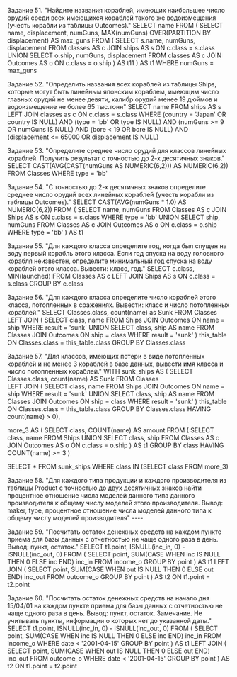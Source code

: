 Задание 51.
"Найдите названия кораблей, имеющих наибольшее число орудий среди всех имеющихся кораблей такого же водоизмещения (учесть корабли из таблицы Outcomes)."
SELECT name 
FROM (
    SELECT 
        name,
        displacement,
        numGuns,
        MAX(numGuns) OVER(PARTITION BY displacement) AS max_guns
    FROM (
        SELECT 
            s.name,
            numGuns,
            displacement
        FROM classes AS c
            JOIN ships AS s ON c.class = s.class
        UNION 
        SELECT 
            o.ship,
            numGuns,
            displacement
        FROM classes AS c
            JOIN Outcomes AS o ON c.class = o.ship
        ) AS t11
    ) AS t1
WHERE numGuns = max_guns

Задание 52.
"Определить названия всех кораблей из таблицы Ships, которые могут быть линейным японским кораблем,
имеющим число главных орудий не менее девяти, калибр орудий менее 19 дюймов и водоизмещение не более 65 тыс.тонн"
SELECT name
FROM ships AS s
	LEFT JOIN classes as c ON c.class = s.class
WHERE (country = 'Japan' OR country IS NULL)
     AND (type = 'bb' OR type IS NULL)
     AND (numGuns >= 9 OR numGuns IS NULL)
     AND (bore < 19 OR bore IS NULL)
     AND (displacement <= 65000 OR displacement IS NULL)
 
Задание 53.
"Определите среднее число орудий для классов линейных кораблей.
Получить результат с точностью до 2-х десятичных знаков."
SELECT CAST(AVG(CAST(numGuns AS NUMERIC(6,2))) AS NUMERIC(6,2)) 
FROM Classes
WHERE type = 'bb'

Задание 54.
"С точностью до 2-х десятичных знаков определите среднее число орудий всех линейных кораблей (учесть корабли из таблицы Outcomes)."
SELECT CAST(AVG(numGuns \* 1.0) AS NUMERIC(6,2))
FROM
    (
    SELECT 
        name,
        numGuns
    FROM Classes AS c
        JOIN Ships AS s ON c.class = s.class
    WHERE type = 'bb'
    UNION 
    SELECT
        ship,
        numGuns
    FROM Classes AS c
        JOIN Outcomes AS o ON c.class = o.ship
    WHERE type = 'bb'
    ) AS t1

Задание 55.
"Для каждого класса определите год, когда был спущен на воду первый корабль этого класса. Если год спуска на воду головного корабля неизвестен, определите минимальный год спуска на воду кораблей этого класса. Вывести: класс, год."
SELECT 
    c.class,
    MIN(launched)
FROM Classes AS c
	LEFT JOIN Ships AS s ON c.class = s.class
GROUP BY c.class

Задание 56.
"Для каждого класса определите число кораблей этого класса, потопленных в сражениях. Вывести: класс и число потопленных кораблей."
SELECT
    Classes.class,
    count(name) as Sunk 
FROM Classes  
    LEFT JOIN 
            (
            SELECT 
                class,
                name 
            FROM Ships 
                JOIN Outcomes ON name = ship 
            WHERE result = 'sunk'
            UNION
            SELECT 
                class, 
                ship AS name 
            FROM Classes 
                JOIN Outcomes ON ship = class 
            WHERE result = 'sunk'
            ) this_table ON Classes.class = this_table.class 
GROUP BY Classes.class

Задание 57.
"Для классов, имеющих потери в виде потопленных кораблей и не менее 3 кораблей в базе данных, вывести имя класса и число потопленных кораблей."
WITH
sunk_ships AS (
    SELECT 
        Classes.class,
        count(name) AS Sunk 
    FROM Classes  
        LEFT JOIN 
            (
            SELECT 
                class,
                name 
            FROM Ships 
                JOIN Outcomes ON name = ship 
            WHERE result = 'sunk'
            UNION
            SELECT
                class,
                ship AS name 
            FROM Classes 
                JOIN Outcomes ON ship = class 
            WHERE result = 'sunk'
            ) this_table ON Classes.class = this_table.class 
    GROUP BY Classes.class
    HAVING count(name) > 0),

more_3 AS
    (
    SELECT 
        class,
        COUNT(name) AS amount
    FROM (
        SELECT 
            class,
            name
        FROM Ships
        UNION 
        SELECT 
            class,
            ship
        FROM Classes AS c
            JOIN Outcomes AS o ON c.class = o.ship
        ) AS t1
    GROUP BY class
    HAVING COUNT(name) >= 3
    )

SELECT * 
FROM sunk_ships
WHERE class IN (SELECT class FROM more_3)

Задание 58.
"Для каждого типа продукции и каждого производителя из таблицы Product c точностью до двух десятичных знаков найти процентное отношение числа моделей данного типа данного производителя к общему числу моделей этого производителя.
Вывод: maker, type, процентное отношение числа моделей данного типа к общему числу моделей производителя"
\----

Задание 59.
"Посчитать остаток денежных средств на каждом пункте приема для базы данных с отчетностью не чаще одного раза в день. Вывод: пункт, остаток."
SELECT 
    t1.point,
    ISNULL(inc_in, 0) - ISNULL(inc_out, 0)
FROM (
    SELECT 
        point,
        SUM(CASE WHEN inc IS NULL THEN 0 ELSE inc END) inc_in
    FROM income_o
    GROUP BY point
    ) AS t1
    LEFT JOIN (
            SELECT 
                point,
                SUM(CASE WHEN out IS NULL THEN 0 ELSE out END) inc_out
            FROM outcome_o
            GROUP BY point
            ) AS t2 ON t1.point = t2.point

Задание 60.
"Посчитать остаток денежных средств на начало дня 15/04/01 на каждом пункте приема для базы данных с отчетностью не чаще одного раза в день. Вывод: пункт, остаток.
Замечание. Не учитывать пункты, информации о которых нет до указанной даты."
SELECT 
    t1.point,
    ISNULL(inc_in, 0) - ISNULL(inc_out, 0)
FROM (
    SELECT 
        point,
        SUM(CASE WHEN inc IS NULL THEN 0 ELSE inc END) inc_in
    FROM income_o
    WHERE date < '2001-04-15'
    GROUP BY point
    ) AS t1
    LEFT JOIN (
            SELECT 
                point,
                SUM(CASE WHEN out IS NULL THEN 0 ELSE out END) inc_out
            FROM outcome_o
            WHERE date < '2001-04-15'
            GROUP BY point
               ) AS t2 ON t1.point = t2.point